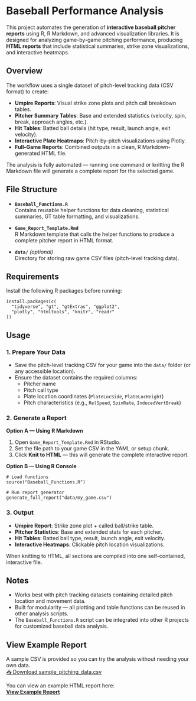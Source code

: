 # Baseball Performance Analysis

This project automates the generation of **interactive baseball pitcher reports** using R, R Markdown, and advanced visualization libraries. It is designed for analyzing game-by-game pitching performance, producing **HTML reports** that include statistical summaries, strike zone visualizations, and interactive heatmaps.

## Overview

The workflow uses a single dataset of pitch-level tracking data (CSV format) to create:
- **Umpire Reports**: Visual strike zone plots and pitch call breakdown tables.
- **Pitcher Summary Tables**: Base and extended statistics (velocity, spin, break, approach angles, etc.).
- **Hit Tables**: Batted ball details (hit type, result, launch angle, exit velocity).
- **Interactive Plate Heatmaps**: Pitch-by-pitch visualizations using Plotly.
- **Full-Game Reports**: Combined outputs in a clean, R Markdown-generated HTML file.

The analysis is fully automated — running one command or knitting the R Markdown file will generate a complete report for the selected game.

## File Structure

- **`Baseball_Functions.R`**  
  Contains reusable helper functions for data cleaning, statistical summaries, GT table formatting, and visualizations.

- **`Game_Report_Template.Rmd`**  
  R Markdown template that calls the helper functions to produce a complete pitcher report in HTML format.

- **`data/`** *(optional)*  
  Directory for storing raw game CSV files (pitch-level tracking data).

## Requirements

Install the following R packages before running:

    install.packages(c(
      "tidyverse", "gt", "gtExtras", "ggplot2",
      "plotly", "htmltools", "knitr", "readr"
    ))

## Usage

### 1. Prepare Your Data
- Save the pitch-level tracking CSV for your game into the `data/` folder (or any accessible location).
- Ensure the dataset contains the required columns:
  - Pitcher name
  - Pitch call type
  - Plate location coordinates (`PlateLocSide`, `PlateLocHeight`)
  - Pitch characteristics (e.g., `RelSpeed`, `SpinRate`, `InducedVertBreak`)

### 2. Generate a Report

**Option A — Using R Markdown**
1. Open `Game_Report_Template.Rmd` in RStudio.
2. Set the file path to your game CSV in the YAML or setup chunk.
3. Click **Knit to HTML** — this will generate the complete interactive report.

**Option B — Using R Console**

    # Load functions
    source("Baseball_Functions.R")

    # Run report generator
    generate_full_report("data/my_game.csv")

### 3. Output
- **Umpire Report**: Strike zone plot + called ball/strike table.
- **Pitcher Statistics**: Base and extended stats for each pitcher.
- **Hit Tables**: Batted ball type, result, launch angle, exit velocity.
- **Interactive Heatmaps**: Clickable pitch location visualizations.

When knitting to HTML, all sections are compiled into one self-contained, interactive file.

## Notes
- Works best with pitch tracking datasets containing detailed pitch location and movement data.
- Built for modularity — all plotting and table functions can be reused in other analysis scripts.
- The `Baseball_Functions.R` script can be integrated into other R projects for customized baseball data analysis.

## View Example Report

A sample CSV is provided so you can try the analysis without needing your own data.  
[📥 Download sample_pitching_data.csv](data/sample_pitching_data.csv)

You can view an example HTML report here:  
[**View Example Report**](https://eliswagel.github.io/USF-Pitching-Analysis/Game_Report_Template.html)



